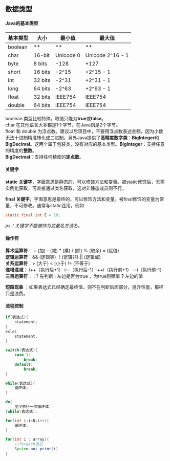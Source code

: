 ## 数据类型

#### Java的基本类型

| 基本类型 | 大小    | 最小值    | 最大值           |
| -------- | ------- | --------- | ---------------- |
| boolean  | **      | **        | **               |
| char     | 16-bit  | Unicode 0 | Unicode 2^16 - 1 |
| byte     | 8 bits  | -128      | +127             |
| short    | 16 bits | -2^15     | +2^15 - 1        |
| int      | 32 bits | -2^31     | +2^31 - 1        |
| long     | 64 bits | -2^63     | +2^63 - 1        |
| float    | 32 bits | IEEE754   | IEEE754          |
| double   | 64 bits | IEEE754   | IEEE754          |

boolean 类型比较特殊，取值只能为**true**或**false**。  
char 在其他语言大多都是1个字节，在Java则是2个字节。  
float 和 double 为浮点数。建议以后项目中，不要用浮点数表述金额，因为小数无法十进制精准转化成二进制。另外Java提供了**高精度数字类**：**BigInteger**和**BigDecimal**。这两个属于包装类，没有对应的基本类型。**BigInteger**：支持任意的精度的**整数**。  
**BigDecimal**：支持任何精度的**定点数**。    

#### 关键字

**static 关键字**，字面意思是静态的，可以修饰方法和变量。被static修饰后，无需实例化获取，可直接通过类名获取，这对非静态成员则不行。

**final 关键字**，字面意思是最终的，可以修饰方法和变量。被final修饰的变量为常量，不可修改。通常与static连用。例如 

```java
static final int E = 10;
```

*ps：关键字不能被作为变量名方法名。*



#### 操作符

**算术运算符**： + (加) - (减) * (乘) / (除) % (取余)  = (赋值)  
**逻辑运算符**：&& (逻辑等) ！(逻辑非) || (逻辑或)  
**关系运算符**：> (大于) < (小于) != (不等于)  
**递增递减**： i++（执行后+1） i--（执行后-1） ++i（执行前+1） --i（执行前-1）  
**三目运算符**： : ? 	先判断 **:** 左边是否为true ，为true则赋值 **?** 左边的值  

**短路现象** ：如果表达式已经确定最终值，则不在判断后面部分，提升性能，那样只是浪费。



#### 流程控制

```java
if(表达式){
	statement;
}
esle{
	statement;
}

switch(表达式){
	case 1:
		break;
    default:
        break;
}

while(表达式){
	循环体;
}

do{
	至少执行一次循环体;
}while(表达式);

for(int i;i<N;i++){
	循环体;
}

for(int i : array){
    //foreach语法
    System.out.print(i)
}
```



